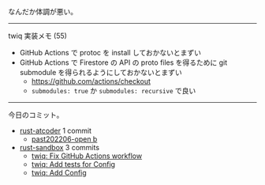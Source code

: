 なんだか体調が悪い。

---

twiq 実装メモ (55)

- GitHub Actions で protoc を install しておかないとまずい
- GitHub Actions で Firestore の API の proto files を得るために git submodule を得られるようにしておかないとまずい
  - <https://github.com/actions/checkout>
  - `submodules: true` か `submodules: recursive` で良い

---

今日のコミット。

- [rust-atcoder](https://github.com/bouzuya/rust-atcoder) 1 commit
  - [past202206-open b](https://github.com/bouzuya/rust-atcoder/commit/3977a5d3ad323e5eac0cc4c7c5ca70a11480e0df)
- [rust-sandbox](https://github.com/bouzuya/rust-sandbox) 3 commits
  - [twiq: Fix GitHub Actions workflow](https://github.com/bouzuya/rust-sandbox/commit/e23ad7aafa6660dab7ecf676480cc82e3b28413d)
  - [twiq: Add tests for Config](https://github.com/bouzuya/rust-sandbox/commit/eac2ffe0b2aee584ba6cc8f175897dd2ae174fe2)
  - [twiq: Add Config](https://github.com/bouzuya/rust-sandbox/commit/bf93dca2881d0816402797af95a5968b22a0b065)
